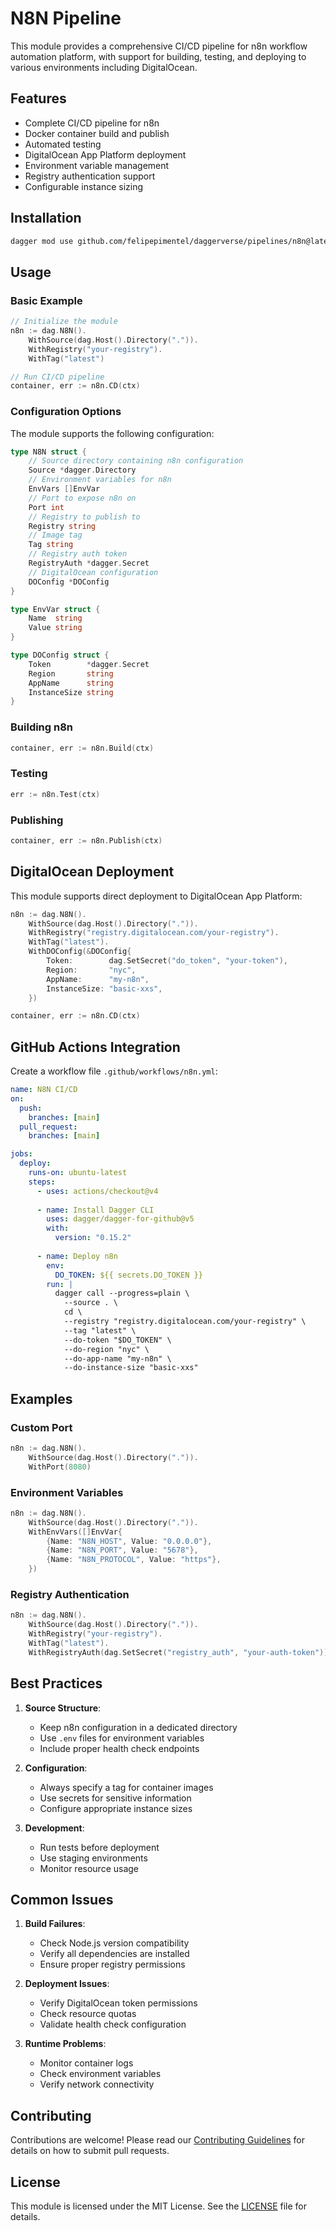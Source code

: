 # N8N Pipeline

This module provides a comprehensive CI/CD pipeline for n8n workflow automation platform, with support for building, testing, and deploying to various environments including DigitalOcean.

## Features

- Complete CI/CD pipeline for n8n
- Docker container build and publish
- Automated testing
- DigitalOcean App Platform deployment
- Environment variable management
- Registry authentication support
- Configurable instance sizing

## Installation

```bash
dagger mod use github.com/felipepimentel/daggerverse/pipelines/n8n@latest
```

## Usage

### Basic Example

```go
// Initialize the module
n8n := dag.N8N().
    WithSource(dag.Host().Directory(".")).
    WithRegistry("your-registry").
    WithTag("latest")

// Run CI/CD pipeline
container, err := n8n.CD(ctx)
```

### Configuration Options

The module supports the following configuration:

```go
type N8N struct {
    // Source directory containing n8n configuration
    Source *dagger.Directory
    // Environment variables for n8n
    EnvVars []EnvVar
    // Port to expose n8n on
    Port int
    // Registry to publish to
    Registry string
    // Image tag
    Tag string
    // Registry auth token
    RegistryAuth *dagger.Secret
    // DigitalOcean configuration
    DOConfig *DOConfig
}

type EnvVar struct {
    Name  string
    Value string
}

type DOConfig struct {
    Token        *dagger.Secret
    Region       string
    AppName      string
    InstanceSize string
}
```

### Building n8n

```go
container, err := n8n.Build(ctx)
```

### Testing

```go
err := n8n.Test(ctx)
```

### Publishing

```go
container, err := n8n.Publish(ctx)
```

## DigitalOcean Deployment

This module supports direct deployment to DigitalOcean App Platform:

```go
n8n := dag.N8N().
    WithSource(dag.Host().Directory(".")).
    WithRegistry("registry.digitalocean.com/your-registry").
    WithTag("latest").
    WithDOConfig(&DOConfig{
        Token:        dag.SetSecret("do_token", "your-token"),
        Region:       "nyc",
        AppName:      "my-n8n",
        InstanceSize: "basic-xxs",
    })

container, err := n8n.CD(ctx)
```

## GitHub Actions Integration

Create a workflow file `.github/workflows/n8n.yml`:

```yaml
name: N8N CI/CD
on:
  push:
    branches: [main]
  pull_request:
    branches: [main]

jobs:
  deploy:
    runs-on: ubuntu-latest
    steps:
      - uses: actions/checkout@v4
      
      - name: Install Dagger CLI
        uses: dagger/dagger-for-github@v5
        with:
          version: "0.15.2"
      
      - name: Deploy n8n
        env:
          DO_TOKEN: ${{ secrets.DO_TOKEN }}
        run: |
          dagger call --progress=plain \
            --source . \
            cd \
            --registry "registry.digitalocean.com/your-registry" \
            --tag "latest" \
            --do-token "$DO_TOKEN" \
            --do-region "nyc" \
            --do-app-name "my-n8n" \
            --do-instance-size "basic-xxs"
```

## Examples

### Custom Port

```go
n8n := dag.N8N().
    WithSource(dag.Host().Directory(".")).
    WithPort(8080)
```

### Environment Variables

```go
n8n := dag.N8N().
    WithSource(dag.Host().Directory(".")).
    WithEnvVars([]EnvVar{
        {Name: "N8N_HOST", Value: "0.0.0.0"},
        {Name: "N8N_PORT", Value: "5678"},
        {Name: "N8N_PROTOCOL", Value: "https"},
    })
```

### Registry Authentication

```go
n8n := dag.N8N().
    WithSource(dag.Host().Directory(".")).
    WithRegistry("your-registry").
    WithTag("latest").
    WithRegistryAuth(dag.SetSecret("registry_auth", "your-auth-token"))
```

## Best Practices

1. **Source Structure**:
   - Keep n8n configuration in a dedicated directory
   - Use `.env` files for environment variables
   - Include proper health check endpoints

2. **Configuration**:
   - Always specify a tag for container images
   - Use secrets for sensitive information
   - Configure appropriate instance sizes

3. **Development**:
   - Run tests before deployment
   - Use staging environments
   - Monitor resource usage

## Common Issues

1. **Build Failures**:
   - Check Node.js version compatibility
   - Verify all dependencies are installed
   - Ensure proper registry permissions

2. **Deployment Issues**:
   - Verify DigitalOcean token permissions
   - Check resource quotas
   - Validate health check configuration

3. **Runtime Problems**:
   - Monitor container logs
   - Check environment variables
   - Verify network connectivity

## Contributing

Contributions are welcome! Please read our [Contributing Guidelines](../CONTRIBUTING.md) for details on how to submit pull requests.

## License

This module is licensed under the MIT License. See the [LICENSE](../LICENSE) file for details. 